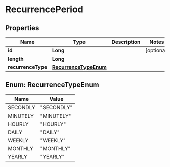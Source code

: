 
# RecurrencePeriod

## Properties
Name | Type | Description | Notes
------------ | ------------- | ------------- | -------------
**id** | **Long** |  |  [optional]
**length** | **Long** |  | 
**recurrenceType** | [**RecurrenceTypeEnum**](#RecurrenceTypeEnum) |  | 


<a name="RecurrenceTypeEnum"></a>
## Enum: RecurrenceTypeEnum
Name | Value
---- | -----
SECONDLY | &quot;SECONDLY&quot;
MINUTELY | &quot;MINUTELY&quot;
HOURLY | &quot;HOURLY&quot;
DAILY | &quot;DAILY&quot;
WEEKLY | &quot;WEEKLY&quot;
MONTHLY | &quot;MONTHLY&quot;
YEARLY | &quot;YEARLY&quot;



